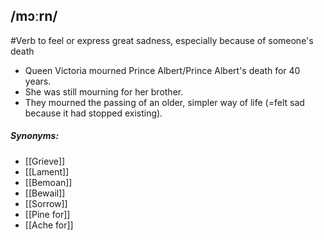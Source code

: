 ## /mɔːrn/  
#Verb 
to feel or express great sadness, especially because of someone's death

- Queen Victoria mourned Prince Albert/Prince Albert's death for 40 years.
- She was still mourning for her brother.
- They mourned the passing of an older, simpler way of life (=felt sad because it had stopped existing). 

##### Synonyms:
- [[Grieve]]
- [[Lament]]
- [[Bemoan]]
- [[Bewail]]
- [[Sorrow]]
- [[Pine for]]
- [[Ache for]]